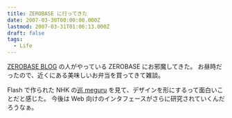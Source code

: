 ```yaml
---
title: ZEROBASE に行ってきた
date: 2007-03-30T00:00:00.000Z
lastmod: 2007-03-31T01:06:13.000Z
draft: false
tags:
  - Life
---
```


[ZEROBASE BLOG](http://zerobase.jp/blog/) の人がやっている ZEROBASE にお邪魔してきた。 お昼時だったので、近くにある美味しいお弁当を買ってきて雑談。

Flash で作られた NHK の[巡 meguru](http://zerobase.jp/blog/entry-390.html) を見て、デザインを形にするって面白いことだと感じた。 今後は Web 向けのインタフェースがさらに研究されていくんだろうなぁ。
